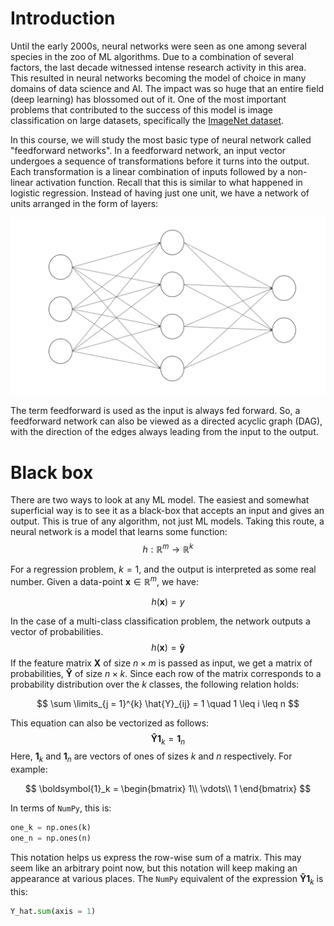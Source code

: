 # Introduction

Until the early 2000s, neural networks were seen as one among several species in the zoo of ML algorithms. Due to a combination of several factors, the last decade witnessed intense research activity in this area. This resulted in neural networks becoming the model of choice in many domains of data science and AI. The impact was so huge that an entire field (deep learning) has blossomed out of it. One of the most important problems that contributed to the success of this model is image classification on large datasets, specifically the [ImageNet dataset](https://www.image-net.org/index.php).

In this course, we will study the most basic type of neural network called "feedforward networks". In a feedforward network, an input vector undergoes a sequence of transformations before it turns into the output. Each transformation is a linear combination of inputs followed by a non-linear activation function. Recall that this is similar to what happened in logistic regression. Instead of having just one unit, we have a network of units arranged in the form of layers:



![](/assets/images/img_16.svg)





The term feedforward is used as the input is always fed forward. So, a feedforward network can also be viewed as a directed acyclic graph (DAG), with the direction of the edges always leading from the input to the output.



# Black box

There are two ways to look at any ML model. The easiest and somewhat superficial way is to see it as a black-box that accepts an input and gives an output. This is true of any algorithm, not just ML models. Taking this route, a neural network is a model that learns some function:
$$
 h: \mathbb{R}^{m} \rightarrow \mathbb{R}^{k}
$$


For a regression problem, $k = 1$, and the output is interpreted as some real number. Given a data-point $\boldsymbol{x} \in \mathbb{R}^m$, we have:


$$
h(\boldsymbol{x}) = y
$$


In the case of a multi-class classification problem, the network outputs a vector of probabilities.
$$
h(\boldsymbol{x}) = \boldsymbol{\hat{y}}
$$
If the feature matrix $\boldsymbol{X}$ of size $n \times m$ is passed as input, we get a matrix of probabilities, $\boldsymbol{\hat{Y}}$ of size $n \times k$. Since each row of the matrix corresponds to a probability distribution over the $k$ classes, the following relation holds:


$$
\sum \limits_{j = 1}^{k} \hat{Y}_{ij} = 1 \quad 1 \leq i \leq n
$$


This equation can also be vectorized as follows:
$$
\boldsymbol{\hat{Y}} \boldsymbol{1}_{k} = \boldsymbol{1}_n
$$
Here, $\boldsymbol{1}_k$ and $\boldsymbol{1}_n$ are vectors of ones of sizes $k$ and $n$ respectively. For example:


$$
\boldsymbol{1}_k = \begin{bmatrix}
1\\
\vdots\\
1
\end{bmatrix}
$$


 In terms of `NumPy`, this is:

```python
one_k = np.ones(k)
one_n = np.ones(n)
```

This notation helps us express the row-wise sum of a matrix. This may seem like an arbitrary point now, but this notation will keep making an appearance at various places. The `NumPy` equivalent of the expression $\boldsymbol{\hat{Y}1}_k$ is this:

```python
Y_hat.sum(axis = 1)
```

